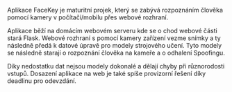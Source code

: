 Aplikace FaceKey je maturitní projek, který se zabývá rozpoznáním člověka pomocí kamery v počítači/mobilu přes webové rozhraní. 

Aplikace běží na domácím webovém serveru kde se o chod webové části stará Flask. Webové rozhraní s pomocí kamery zařízení vezme snímky a ty následně předá k datové úpravě pro modely strojového učení. Tyto modely se následně starají o rozpoznání člověka na kameře a o odhalení Spoofingu.

Díky nedostatku dat nejsou modely dokonalé a dělají chyby při různorodosti vstupů. Dosazení aplikace na web je také spíše provizorní řešení díky deadlinu pro odevzdání. 

